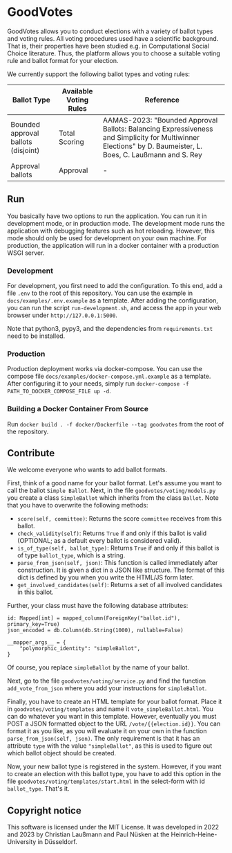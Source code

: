# GoodVotes

GoodVotes allows you to conduct elections with a variety of ballot types and voting rules.
All voting procedures used have a scientific background.
That is, their properties have been studied e.g. in Computational Social Choice literature.
Thus, the platform allows you to choose a suitable voting rule and ballot format for your election.

We currently support the following ballot types and voting rules:

| Ballot Type                         | Available Voting Rules | Reference                                                                                                                                                   |
|-------------------------------------|------------------------|-------------------------------------------------------------------------------------------------------------------------------------------------------------|
| Bounded approval ballots (disjoint) | Total Scoring          | AAMAS-2023: "Bounded Approval Ballots: Balancing Expressiveness and Simplicity for Multiwinner Elections" by D. Baumeister, L. Boes, C. Laußmann and S. Rey |
| Approval ballots | Approval          | - |


## Run

You basically have two options to run the application.
You can run it in development mode, or in production mode.
The development mode runs the application with debugging features such as hot reloading.
However, this mode should only be used for development on your own machine.
For production, the application will run in a docker container with a production WSGI server.

### Development

For development, you first need to add the configuration.
To this end, add a file `.env` to the root of this repository.
You can use the example in `docs/examples/.env.example` as a template.
After adding the configuration, you can run the script `run-development.sh`, and access the app in your web browser under `http://127.0.0.1:5000`.

Note that python3, pypy3, and the dependencies from `requirements.txt` need to be installed.

### Production

Production deployment works via docker-compose.
You can use the compose file `docs/examples/docker-compose.yml.example` as a template.
After configuring it to your needs, simply run `docker-compose -f PATH_TO_DOCKER_COMPOSE_FILE up -d`.

### Building a Docker Container From Source

Run `docker build . -f docker/Dockerfile --tag goodvotes` from the root of the repository.


## Contribute

We welcome everyone who wants to add ballot formats.

First, think of a good name for your ballot format.
Let's assume you want to call the ballot `Simple Ballot`.
Next, in the file `goodvotes/voting/models.py` you create a class `SimpleBallot` which inherits from the class `Ballot`.
Note that you have to overwrite the following methods:

- `score(self, committee)`: Returns the score `committee` receives from this ballot.
- `check_validity(self)`: Returns `True` if and only if this ballot is valid (OPTIONAL; as a default every ballot is considered valid).
- `is_of_type(self, ballot_type)`: Returns `True` if and only if this ballot is of type `ballot_type`, which is a string.
- `parse_from_json(self, json)`: This function is called immediately after construction. It is given a dict in a JSON like structure. The format of this dict is defined by you when you write the HTML/JS form later.
- `get_involved_candidates(self)`: Returns a set of all involved candidates in this ballot.

Further, your class must have the following database attributes:


    id: Mapped[int] = mapped_column(ForeignKey("ballot.id"), primary_key=True)
    json_encoded = db.Column(db.String(1000), nullable=False)

    __mapper_args__ = {
        "polymorphic_identity": "simpleBallot",
    }

Of course, you replace `simpleBallot` by the name of your ballot.

Next, go to the file `goodvotes/voting/service.py` and find the function `add_vote_from_json` where you add your instructions for `simpleBallot`.

Finally, you have to create an HTML template for your ballot format.
Place it in `goodvotes/voting/templates` and name it `vote_simpleBallot.html`.
You can do whatever you want in this template.
However, eventually you must POST a JSON formatted object to the URL `/vote/{{election.id}}`.
You can format it as you like, as you will evaluate it on your own in the function `parse_from_json(self, json)`.
The only requirement is that it has an attribute `type` with the value `"simpleBallot"`, as this is used to figure out which ballot object should be created.

Now, your new ballot type is registered in the system.
However, if you want to create an election with this ballot type, you have to add this option in the file `goodvotes/voting/templates/start.html` in the select-form with id `ballot_type`.
That's it.


## Copyright notice

This software is licensed under the MIT License. It was developed in 2022 and 2023 by Christian Laußmann and Paul Nüsken at the Heinrich-Heine-University in Düsseldorf.
